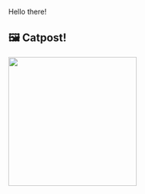 Hello there!



## 🖼️ Catpost!

<sub>
    <img src="https://cdn2.thecatapi.com/images/z2aUfDlLP.jpg" height="256">
</sub>


